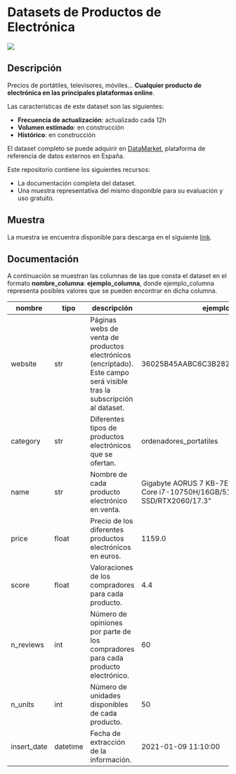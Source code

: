 # Datasets de Productos de Electrónica

<a href="https://datamarket.es">
  <img src="https://datamarket.es/static/core/img/banners/productos-de-electronica-banner.png">
</a>

## Descripción

Precios de portátiles, televisores, móviles... __Cualquier producto de electrónica en las principales plataformas online__. 

Las características de este dataset son las siguientes:

* __Frecuencia de actualización__: actualizado cada 12h
* __Volumen estimado__: en construcción
* __Histórico__: en construcción

El dataset completo se puede adquirir en [DataMarket](https://datamarket.es/#productos-de-electronica-dataset), plataforma de referencia de datos externos en España. 

Este repositorio contiene los siguientes recursos:

* La documentación completa del dataset.
* Una muestra representativa del mismo disponible para su evaluación y uso gratuito.

## Muestra

La muestra se encuentra disponible para descarga en el siguiente [link](https://github.com/Data-Market/productos-de-electronica/blob/main/productos-de-electronica-sample.csv).

## Documentación
A continuación se muestran las columnas de las que consta el dataset en el formato __nombre_columna__: __ejemplo_columna__, donde ejemplo_columna representa posibles valores que se pueden encontrar en dicha columna.

| nombre      | tipo     | descripción                                                                                                            | ejemplo                                                                         |
|-------------|----------|------------------------------------------------------------------------------------------------------------------------|---------------------------------------------------------------------------------|
| website     | str      | Páginas webs de venta de productos electrónicos (encriptado). Este campo será visible tras la subscripción al dataset. | 36025B45AABC6C3B282A0DCD6578DFBF                                                |
| category    | str      | Diferentes tipos de productos electrónicos que se ofertan.                                                             | ordenadores_portatiles                                                          |
| name        | str      | Nombre de cada producto electrónico en venta.                                                                          | Gigabyte AORUS 7 KB-7ES1130SD Intel Core i7-10750H/16GB/512GB SSD/RTX2060/17.3" |
| price       | float    | Precio de los diferentes productos electrónicos en euros.                                                              | 1159.0                                                                          |
| score       | float    | Valoraciones de los compradores para cada producto.                                                                    | 4.4                                                                             |
| n_reviews   | int      | Número de opiniones por parte de los compradores para cada producto electrónico.                                       | 60                                                                              |
| n_units     | int      | Número de unidades disponibles de cada producto.                                                                       | 50                                                                              |
| insert_date | datetime | Fecha de extracción de la información.                                                                                 | 2021-01-09 11:10:00                                                             |
